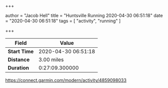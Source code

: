 +++

author = "Jacob Hell"
title = "Huntsville Running 2020-04-30 06:51:18"
date = "2020-04-30 06:51:18"
tags = [
    "activity", "running"
]

+++

<!--more-->

|Field  |Value  |
|--- | --- |
|**Start Time**|2020-04-30 06:51:18|
|**Distance**|3.00 miles|
|**Duration**|0:27:09.300000|

https://connect.garmin.com/modern/activity/4859098033